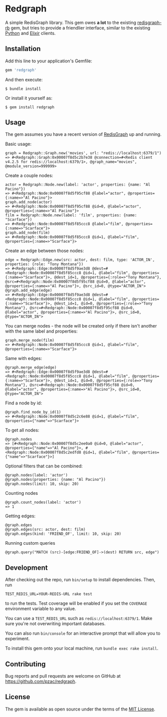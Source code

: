 # Redgraph

A simple RedisGraph library. This gem owes **a lot** to the existing [redisgraph-rb](https://github.com/RedisGraph/redisgraph-rb) gem, but tries to provide a friendlier interface, similar to the existing [Python](https://github.com/RedisGraph/redisgraph-py) and [Elixir](https://github.com/crflynn/redisgraph-ex) clients.

## Installation

Add this line to your application's Gemfile:

```ruby
gem 'redgraph'
```

And then execute:

    $ bundle install

Or install it yourself as:

    $ gem install redgraph

## Usage

The gem assumes you have a recent version of [RedisGraph](https://oss.redislabs.com/redisgraph/) up and running.

Basic usage:

    graph = Redgraph::Graph.new('movies', url: "redis://localhost:6379/1")
    => #<Redgraph::Graph:0x00007f8d5c2b7e38 @connection=#<Redis client v4.2.5 for redis://localhost:6379/1>, @graph_name="movies", @module_version=999999>

Create a couple nodes:

    actor = Redgraph::Node.new(label: 'actor', properties: {name: "Al Pacino"})
    => #<Redgraph::Node:0x00007f8d5f95cf88 @label="actor", @properties={:name=>"Al Pacino"}>
    graph.add_node(actor)
    => #<Redgraph::Node:0x00007f8d5f95cf88 @id=0, @label="actor", @properties={:name=>"Al Pacino"}>
    film = Redgraph::Node.new(label: 'film', properties: {name: "Scarface"})
    => #<Redgraph::Node:0x00007f8d5f85ccc8 @label="film", @properties={:name=>"Scarface"}>
    graph.add_node(film)
    => #<Redgraph::Node:0x00007f8d5f85ccc8 @id=1, @label="film", @properties={:name=>"Scarface"}>

Create an edge between those nodes:

    edge = Redgraph::Edge.new(src: actor, dest: film, type: 'ACTOR_IN', properties: {role: "Tony Montana"})
    => #<Redgraph::Edge:0x00007f8d5f9ae3d8 @dest=#<Redgraph::Node:0x00007f8d5f85ccc8 @id=1, @label="film", @properties={:name=>"Scarface"}>, @dest_id=1, @properties={:role=>"Tony Montana"}, @src=#<Redgraph::Node:0x00007f8d5f95cf88 @id=0, @label="actor", @properties={:name=>"Al Pacino"}>, @src_id=0, @type="ACTOR_IN">
    @graph.add_edge(edge)
    => #<Redgraph::Edge:0x00007f8d5f9ae3d8 @dest=#<Redgraph::Node:0x00007f8d5f85ccc8 @id=1, @label="film", @properties={:name=>"Scarface"}>, @dest_id=1, @id=0, @properties={:role=>"Tony Montana"}, @src=#<Redgraph::Node:0x00007f8d5f95cf88 @id=0, @label="actor", @properties={:name=>"Al Pacino"}>, @src_id=0, @type="ACTOR_IN">

You can merge nodes - the node will be created only if there isn't another with the same label and properties:

    graph.merge_node(film)
    => #<Redgraph::Node:0x00007f8d5f85ccc8 @id=1, @label="film", @properties={:name=>"Scarface"}>

Same with edges:

    @graph.merge_edge(edge)
    => #<Redgraph::Edge:0x00007f8d5f9ae3d8 @dest=#<Redgraph::Node:0x00007f8d5f85ccc8 @id=1, @label="film", @properties={:name=>"Scarface"}>, @dest_id=1, @id=0, @properties={:role=>"Tony Montana"}, @src=#<Redgraph::Node:0x00007f8d5f95cf88 @id=0, @label="actor", @properties={:name=>"Al Pacino"}>, @src_id=0, @type="ACTOR_IN">

Find a node by id:

    @graph.find_node_by_id(1)
    => #<Redgraph::Node:0x00007f8d5c2c6e88 @id=1, @label="film", @properties={"name"=>"Scarface"}>

To get all nodes:

    @graph.nodes
    => [#<Redgraph::Node:0x00007f8d5c2ee0a0 @id=0, @label="actor", @properties={"name"=>"Al Pacino"}>, #<Redgraph::Node:0x00007f8d5c2edfd8 @id=1, @label="film", @properties={"name"=>"Scarface"}>]

Optional filters that can be combined:

    @graph.nodes(label: 'actor')
    @graph.nodes(properties: {name: "Al Pacino"})
    @graph.nodes(limit: 10, skip: 20)

Counting nodes

    @graph.count_nodes(label: 'actor')
    => 1

Getting edges:

    @graph.edges
    @graph.edges(src: actor, dest: film)
    @graph.edges(kind: 'FRIEND_OF', limit: 10, skip: 20)

Running custom queries

    @graph.query("MATCH (src)-[edge:FRIEND_OF]->(dest) RETURN src, edge")


## Development

After checking out the repo, run `bin/setup` to install dependencies. Then, run 

    TEST_REDIS_URL=YOUR-REDIS-URL rake test

to run the tests. Test coverage will be enabled if you set the `COVERAGE` environment variable to any value.

You can use a `TEST_REDIS_URL` such as `redis://localhost:6379/1`. Make sure you're not overwriting important databases.

You can also run `bin/console` for an interactive prompt that will allow you to experiment.

To install this gem onto your local machine, run `bundle exec rake install`.

## Contributing

Bug reports and pull requests are welcome on GitHub at https://github.com/pzac/redgraph.

## License

The gem is available as open source under the terms of the [MIT License](https://opensource.org/licenses/MIT).
